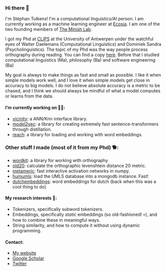 ### Hi there 👋

I'm Stéphan Tulkens! I'm a computational linguistics/AI person. I am currently working as a machine learning engineer at [Ecosia](https://ecosia.org). I am one of the two founding members of [The Minish Lab](https://github.com/MinishLab).

I got my Phd at [CLiPS](https://www.uantwerpen.be/en/research-groups/clips/) at the University of Antwerpen under the watchful eyes of Walter Daelemans (Computational Linguistics) and Dominiek Sandra (Psycholinguistics). The topic of my Phd was the way people process orthography during reading. You can find a copy [here](https://scholar.google.com/scholar?oi=bibs&hl=en&cluster=11519863597548395702).
Before that I studied computational linguistics (Ma), philosophy (Ba) and software engineering (Ba)

My goal is always to make things as fast and small as possible. I like it when simple models work well, and I love it when simple models get close in accuracy to big models. I do not believe absolute accuracy is a metric to be chased, and I think we should always be mindful of what a model computes or learns from the data.

#### I’m currently working on 🏃‍♂️:
* [vicinity](https://github.com/MinishLab/vicinity): a ANN/Knn interface library.
* [model2vec](https://github.com/MinishLab/model2vec): a library for creating extremely fast sentence-transformers through distillation.
* [reach](https://github.com/stephantul/reach): a library for loading and working with word embeddings.

### Other stuff I made (most of it from my Phd) 🐕:
* [wordkit](https://github.com/clips/wordkit): a library for working with orthography
* [old20](https://github.com/stephantul/old20): calculate the orthographic levenshtein distance 20 metric.
* [metameric](https://github.com/clips/metameric): fast interactive activation networks in numpy.
* [humumls](https://github.com/clips/humumls): load the UMLS database into a mongodb instance. Fast!
* [dutchembeddings](https://github.com/clips/dutchembeddings): word embeddings for dutch (back when this was a cool thing to do)

#### My research interests 🤖:
* Tokenizers, specifically subword tokenizers.
* Embeddings, specifically _static_ embeddings (so old-fashioned! 💀), and how to combine these in meaningful ways.
* String similarity, and how to compute it without using dynamic programming.

#### Contact:
* [My website](https://stephantul.github.io)
* [Google Scholar](https://scholar.google.com/citations?user=pvoqmHQAAAAJ)
* [Twitter](https://twitter.com/tulkenss)


